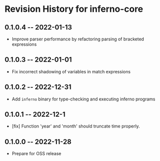 # Revision History for inferno-core

## 0.1.0.4 -- 2022-01-13
* Improve parser performance by refactoring parsing of bracketed expressions

## 0.1.0.3 -- 2022-01-01
* Fix incorrect shadowing of variables in match expressions

## 0.1.0.2 -- 2022-12-31
* Add `inferno` binary for type-checking and executing inferno programs

## 0.1.0.1 -- 2022-12-1
* [fix] Function 'year' and 'month' should truncate time properly.

## 0.1.0.0 -- 2022-11-28
* Prepare for OSS release
